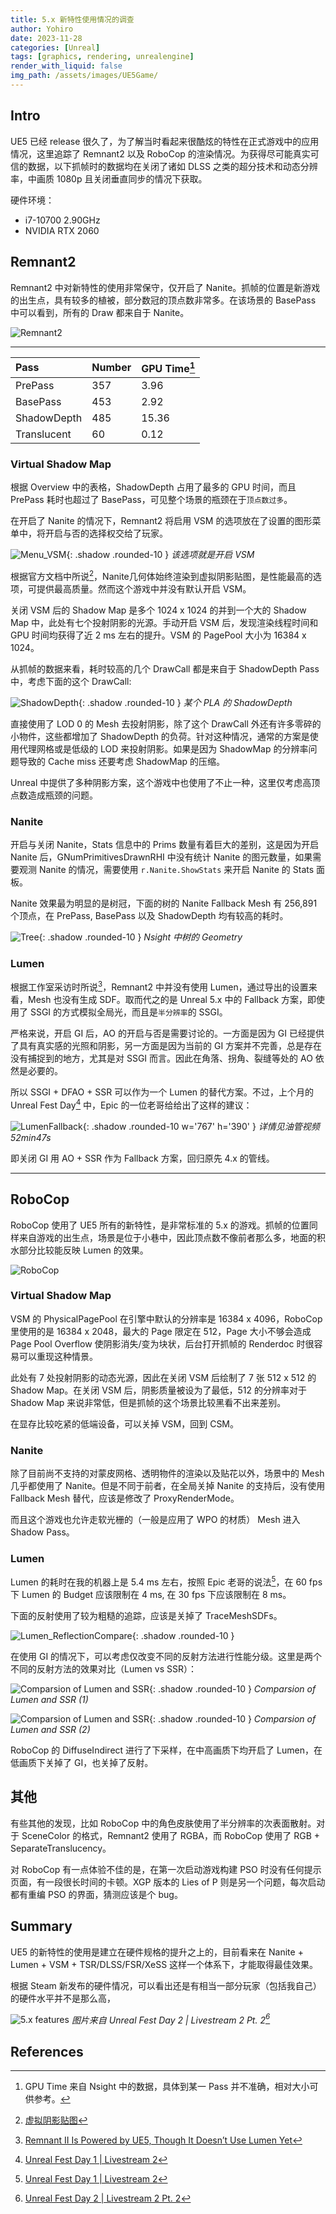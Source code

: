 ```yaml
---
title: 5.x 新特性使用情况的调查
author: Yohiro
date: 2023-11-28
categories: [Unreal]
tags: [graphics, rendering, unrealengine]
render_with_liquid: false
img_path: /assets/images/UE5Game/
---
```

## Intro

UE5 已经 release 很久了，为了解当时看起来很酷炫的特性在正式游戏中的应用情况，这里追踪了 Remnant2 以及 RoboCop 的渲染情况。为获得尽可能真实可信的数据，以下抓帧时的数据均在关闭了诸如 DLSS 之类的超分技术和动态分辨率，中画质 1080p 且关闭垂直同步的情况下获取。

硬件环境：

- i7-10700 2.90GHz
- NVIDIA RTX 2060

## Remnant2

Remnant2 中对新特性的使用非常保守，仅开启了 Nanite。抓帧的位置是新游戏的出生点，具有较多的植被，部分数冠的顶点数非常多。在该场景的 BasePass 中可以看到，所有的 Draw 都来自于 Nanite。

![Remnant2](Remnant2.png)

---

| Pass        | Number | GPU Time[^Tip] |
|:------------|:-------|:---------------|
| PrePass     | 357    | 3.96           |
| BasePass    | 453    | 2.92           |
| ShadowDepth | 485    | 15.36          |
| Translucent | 60     | 0.12           |

### Virtual Shadow Map

根据 Overview 中的表格，ShadowDepth 占用了最多的 GPU 时间，而且 PrePass 耗时也超过了 BasePass，可见整个场景的瓶颈在于`顶点数过多`。

在开启了 Nanite 的情况下，Remnant2 将启用 VSM 的选项放在了设置的图形菜单中，将开启与否的选择权交给了玩家。

![Menu_VSM](Menu_VSM.png){: .shadow .rounded-10 }
_该选项就是开启 VSM_

根据官方文档中所说[^VSM]，Nanite几何体始终渲染到虚拟阴影贴图，是性能最高的选项，可提供最高质量。然而这个游戏中并没有默认开启 VSM。

关闭 VSM 后的 Shadow Map 是多个 1024 x 1024 的并到一个大的 Shadow Map 中，此处有七个投射阴影的光源。手动开启 VSM 后，发现渲染线程时间和 GPU 时间均获得了近 2 ms 左右的提升。VSM 的 PagePool 大小为 16384 x 1024。

从抓帧的数据来看，耗时较高的几个 DrawCall 都是来自于 ShadowDepth Pass 中，考虑下面的这个 DrawCall:

![ShadowDepth](ShadowDepth_Hot.png){: .shadow .rounded-10 }
_某个 PLA 的 ShadowDepth_

直接使用了 LOD 0 的 Mesh 去投射阴影，除了这个 DrawCall 外还有许多零碎的小物件，这些都增加了 ShadowDepth 的负荷。针对这种情况，通常的方案是使用代理网格或是低级的 LOD 来投射阴影。如果是因为 ShadowMap 的分辨率问题导致的 Cache miss 还要考虑 ShadowMap 的压缩。

Unreal 中提供了多种阴影方案，这个游戏中也使用了不止一种，这里仅考虑高顶点数造成瓶颈的问题。

### Nanite

开启与关闭 Nanite，Stats 信息中的 Prims 数量有着巨大的差别，这是因为开启 Nanite 后，GNumPrimitivesDrawnRHI 中没有统计 Nanite 的图元数量，如果需要观测 Nanite 的情况，需要使用 `r.Nanite.ShowStats` 来开启 Nanite 的 Stats 面板。

Nanite 效果最为明显的是树冠，下面的树的 Nanite Fallback Mesh 有 256,891 个顶点，在 PrePass, BasePass 以及 ShadowDepth 均有较高的耗时。

![Tree](Foliage_Hot.png){: .shadow .rounded-10 }
_Nsight 中树的 Geometry_

### Lumen

根据工作室采访时所说[^Ref]，Remnant2 中并没有使用 Lumen，通过导出的设置来看，Mesh 也没有生成 SDF。取而代之的是 Unreal 5.x 中的 Fallback 方案，即使用了 SSGI 的方式模拟全局光，而且是`半分辨率`的 SSGI。

严格来说，开启 GI 后，AO 的开启与否是需要讨论的。一方面是因为 GI 已经提供了具有真实感的光照和阴影，另一方面是因为当前的 GI 方案并不完善，总是存在没有捕捉到的地方，尤其是对 SSGI 而言。因此在角落、拐角、裂缝等处的 AO 依然是必要的。

所以 SSGI + DFAO + SSR 可以作为一个 Lumen 的替代方案。不过，上个月的 Unreal Fest Day[^Tip1] 中，Epic 的一位老哥给给出了这样的建议：

![LumenFallback](LumenFallback.png){: .shadow .rounded-10 w='767' h='390' }
_详情见油管视频  52min47s_

即关闭 GI 用 AO + SSR 作为 Fallback 方案，回归原先 4.x 的管线。

---

## RoboCop

RoboCop 使用了 UE5 所有的新特性，是非常标准的 5.x 的游戏。抓帧的位置同样来自游戏的出生点，场景是位于小巷中，因此顶点数不像前者那么多，地面的积水部分比较能反映 Lumen 的效果。

![RoboCop](RoboCop.png)

### Virtual Shadow Map

VSM 的 PhysicalPagePool 在引擎中默认的分辨率是 16384 x 4096，RoboCop 里使用的是 16384 x 2048，最大的 Page 限定在 512，Page 大小不够会造成 Page Pool Overflow 使阴影消失/变为块状，后台打开抓帧的 Renderdoc 时很容易可以重现这种情景。

此处有 7 处投射阴影的动态光源，因此在关闭 VSM 后绘制了 7 张 512 x 512 的 Shadow Map。在关闭 VSM 后，阴影质量被设为了最低，512 的分辨率对于 Shadow Map 来说非常低，但是抓帧的这个场景比较黑看不出来差别。

在显存比较吃紧的低端设备，可以关掉 VSM，回到 CSM。

### Nanite

除了目前尚不支持的对蒙皮网格、透明物件的渲染以及贴花以外，场景中的 Mesh 几乎都使用了 Nanite。但是不同于前者，在全局关掉 Nanite 的支持后，没有使用 Fallback Mesh 替代，应该是修改了 ProxyRenderMode。

而且这个游戏也允许走软光栅的（一般是应用了 WPO 的材质） Mesh 进入 Shadow Pass。

### Lumen

Lumen 的耗时在我的机器上是 5.4 ms 左右，按照 Epic 老哥的说法[^Tip1]，在 60 fps 下 Lumen 的 Budget 应该限制在 4 ms, 在 30 fps 下应该限制在 8 ms。

下面的反射使用了较为粗糙的追踪，应该是关掉了 TraceMeshSDFs。

![Lumen_ReflectionCompare](ReflectionCompare.png){: .shadow .rounded-10 }

在使用 GI 的情况下，可以考虑仅改变不同的反射方法进行性能分级。这里是两个不同的反射方法的效果对比（Lumen vs SSR）：

![Comparsion of Lumen and SSR](RoboCop_Reflection.png){: .shadow .rounded-10 }
_Comparsion of Lumen and SSR (1)_

![Comparsion of Lumen and SSR](RoboCop_Reflection2.png){: .shadow .rounded-10 }
_Comparsion of Lumen and SSR (2)_

RoboCop 的 DiffuseIndirect 进行了下采样，在中高画质下均开启了 Lumen，在低画质下关掉了 GI，也关掉了反射。

## 其他

有些其他的发现，比如 RoboCop 中的角色皮肤使用了半分辨率的次表面散射。对于 SceneColor 的格式，Remnant2 使用了 RGBA，而 RoboCop 使用了 RGB + SeparateTranslucency。

对 RoboCop 有一点体验不佳的是，在第一次启动游戏构建 PSO 时没有任何提示页面，有一段很长时间的卡顿。XGP 版本的 Lies of P 则是另一个问题，每次启动都有重编 PSO 的界面，猜测应该是个 bug。

## Summary

UE5 的新特性的使用是建立在硬件规格的提升之上的，目前看来在 Nanite + Lumen + VSM + TSR/DLSS/FSR/XeSS 这样一个体系下，才能取得最佳效果。

根据 Steam 新发布的硬件情况，可以看出还是有相当一部分玩家（包括我自己）的硬件水平并不是那么高，

![5.x features](5dotx.png)
_图片来自 Unreal Fest Day 2 \| Livestream 2 Pt. 2[^Fest]_

## References

[^Tip]: GPU Time 来自 Nsight 中的数据，具体到某一 Pass 并不准确，相对大小可供参考。
[^VSM]: [虚拟阴影贴图](https://docs.unrealengine.com/5.3/zh-CN/virtual-shadow-maps-in-unreal-engine/)
[^Ref]: [Remnant II Is Powered by UE5, Though It Doesn’t Use Lumen Yet](https://wccftech.com/remnant-ii-is-powered-by-ue5-though-it-doesnt-use-lumen-yet/)
[^Tip1]: [Unreal Fest Day 1 \| Livestream 2](https://www.youtube.com/watch?v=Cb63bHkWkwk&t=7701s)
[^Fest]: [Unreal Fest Day 2 \| Livestream 2 Pt. 2](https://www.youtube.com/watch?v=8eO2xdrDms8)
